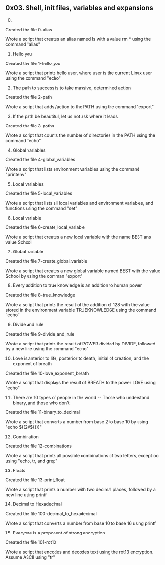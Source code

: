 ## 0x03. Shell, init files, variables and expansions


0. <o>

Created the file 0-alias

Wrote a script that creates an alias named ls with a value rm * using the command "alias"

1. Hello you

Created the file 1-hello_you

Wrote  a script that prints hello user, where user is the current Linux user using the command "echo"

2. The path to success is to take massive, determined action

Created the file 2-path

Wrote a script that adds /action to the PATH using the command "export"

3. If the path be beautiful, let us not ask where it leads

Created the file 3-paths

Wrote a script that counts the number of directories in the PATH using the command "echo"

4. Global variables

Created the file 4-global_variables

Wrote  a script that lists environment variables using the command "printenv"

5. Local variables

Created the file 5-local_variables

Wrote a script that lists all local variables and environment variables, and functions using the command "set"

6. Local variable

Created the file 6-create_local_variable

Wrote a script that creates a new local variable with the name BEST ans value School

7. Global variable

Created the file 7-create_global_variable

Wrote a script that creates a new global variable named BEST with the value School by using the comman "export"

8. Every addition to true knowledge is an addition to human power

Created the file 8-true_knowledge

Wrote a script that prints the result of the addition of 128 with the value stored in the environment variable TRUEKNOWLEDGE using the command "echo"

9. Divide and rule

Created the file 9-divide_and_rule

Wrote a script that prints the result of POWER divided by DIVIDE, followed by a new line using the command "echo"

10. Love is anterior to life, posterior to death, initial of creation, and the exponent of breath

Created the file 10-love_exponent_breath

Wrote a script that displays the result of BREATH to the power LOVE using "echo"

11. There are 10 types of people in the world -- Those who understand binary, and those who don't

Created the file 11-binary_to_decimal

Wrote a script that converts a number from base 2 to base 10 by using "echo $((2#${}))"

12. Combination

Created the file 12-combinations

Wrote  a script that prints all possible combinations of two letters, except oo using "echo, tr, and grep"

13. Floats

Created the file 13-print_float

Wrote a script that prints a number with two decimal places, followed by a new line using printf

14. Decimal to Hexadecimal

Created the file 100-decimal_to_hexadecimal

Wrote a script that converts a number from base 10 to base 16 using printf

15. Everyone is a proponent of strong encryption

Created the file 101-rot13

Wrote a script that encodes and decodes text using the rot13 encryption. Assume ASCII using "tr"




































 
